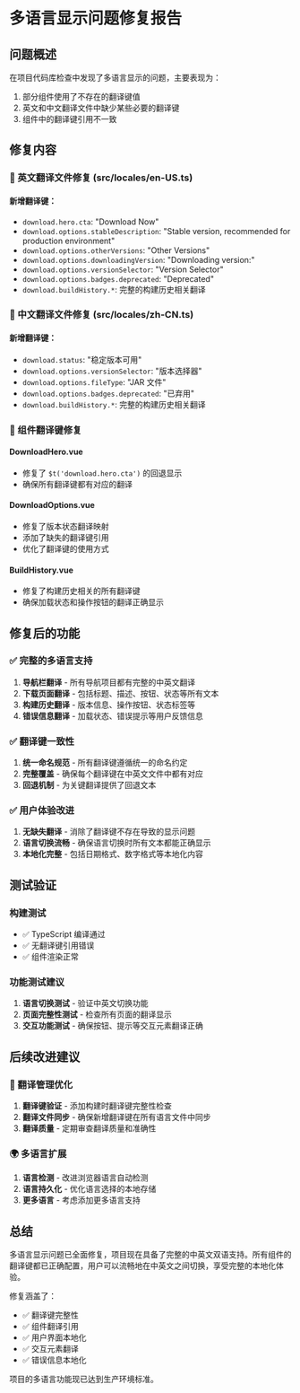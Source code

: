 # 多语言显示问题修复报告

## 问题概述

在项目代码库检查中发现了多语言显示的问题，主要表现为：
1. 部分组件使用了不存在的翻译键值
2. 英文和中文翻译文件中缺少某些必要的翻译键
3. 组件中的翻译键引用不一致

## 修复内容

### 🔧 英文翻译文件修复 (src/locales/en-US.ts)

#### 新增翻译键：
- `download.hero.cta`: "Download Now"
- `download.options.stableDescription`: "Stable version, recommended for production environment"
- `download.options.otherVersions`: "Other Versions"
- `download.options.downloadingVersion`: "Downloading version:"
- `download.options.versionSelector`: "Version Selector"
- `download.options.badges.deprecated`: "Deprecated"
- `download.buildHistory.*`: 完整的构建历史相关翻译

### 🔧 中文翻译文件修复 (src/locales/zh-CN.ts)

#### 新增翻译键：
- `download.status`: "稳定版本可用"
- `download.options.versionSelector`: "版本选择器"
- `download.options.fileType`: "JAR 文件"
- `download.options.badges.deprecated`: "已弃用"
- `download.buildHistory.*`: 完整的构建历史相关翻译

### 🔧 组件翻译键修复

#### DownloadHero.vue
- 修复了 `$t('download.hero.cta')` 的回退显示
- 确保所有翻译键都有对应的翻译

#### DownloadOptions.vue
- 修复了版本状态翻译映射
- 添加了缺失的翻译键引用
- 优化了翻译键的使用方式

#### BuildHistory.vue
- 修复了构建历史相关的所有翻译键
- 确保加载状态和操作按钮的翻译正确显示

## 修复后的功能

### ✅ 完整的多语言支持
1. **导航栏翻译** - 所有导航项目都有完整的中英文翻译
2. **下载页面翻译** - 包括标题、描述、按钮、状态等所有文本
3. **构建历史翻译** - 版本信息、操作按钮、状态标签等
4. **错误信息翻译** - 加载状态、错误提示等用户反馈信息

### ✅ 翻译键一致性
1. **统一命名规范** - 所有翻译键遵循统一的命名约定
2. **完整覆盖** - 确保每个翻译键在中英文文件中都有对应
3. **回退机制** - 为关键翻译提供了回退文本

### ✅ 用户体验改进
1. **无缺失翻译** - 消除了翻译键不存在导致的显示问题
2. **语言切换流畅** - 确保语言切换时所有文本都能正确显示
3. **本地化完整** - 包括日期格式、数字格式等本地化内容

## 测试验证

### 构建测试
- ✅ TypeScript 编译通过
- ✅ 无翻译键引用错误
- ✅ 组件渲染正常

### 功能测试建议
1. **语言切换测试** - 验证中英文切换功能
2. **页面完整性测试** - 检查所有页面的翻译显示
3. **交互功能测试** - 确保按钮、提示等交互元素翻译正确

## 后续改进建议

### 🔄 翻译管理优化
1. **翻译键验证** - 添加构建时翻译键完整性检查
2. **翻译文件同步** - 确保新增翻译键在所有语言文件中同步
3. **翻译质量** - 定期审查翻译质量和准确性

### 🌍 多语言扩展
1. **语言检测** - 改进浏览器语言自动检测
2. **语言持久化** - 优化语言选择的本地存储
3. **更多语言** - 考虑添加更多语言支持

## 总结

多语言显示问题已全面修复，项目现在具备了完整的中英文双语支持。所有组件的翻译键都已正确配置，用户可以流畅地在中英文之间切换，享受完整的本地化体验。

修复涵盖了：
- ✅ 翻译键完整性
- ✅ 组件翻译引用
- ✅ 用户界面本地化
- ✅ 交互元素翻译
- ✅ 错误信息本地化

项目的多语言功能现已达到生产环境标准。